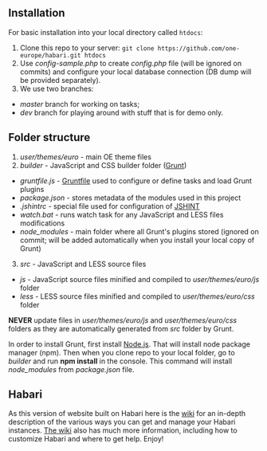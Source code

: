 Installation
----------------------------------------------------

For basic installation into your local directory called `htdocs`:

1. Clone this repo to your server: `git clone https://github.com/one-europe/habari.git htdocs`
2. Use *config-sample.php* to create *config.php* file (will be ignored on commits) and configure your local database connection (DB dump will be provided separately).
3. We use two branches:
  * *master* branch for working on tasks;
  * *dev* branch for playing around with stuff that is for demo only.

Folder structure
----------------------------------------------------
1. *user/themes/euro* - main OE theme files
2. *builder* - JavaScript and CSS builder folder ([Grunt](http://gruntjs.com))
 * *gruntfile.js* - [Gruntfile](http://gruntjs.com/sample-gruntfile) used to configure or define tasks and load Grunt plugins
 * *package.json* - stores metadata of the modules used in this project
 * *.jshintrc* - special file used for configuration of [JSHINT](http://jshint.com/about)
 * *watch.bat* - runs watch task for any JavaScript and LESS files modifications
 * *node_modules* - main folder where all Grunt's plugins stored (ignored on commit; will be added automatically when you install your local copy of Grunt)
3. *src* - JavaScript and LESS source files
 * *js* - JavaScript source files minified and compiled to *user/themes/euro/js* folder
 * *less* - LESS source files minified and compiled to *user/themes/euro/css* folder

**NEVER** update files in *user/themes/euro/js* and *user/themes/euro/css* folders as they are automatically generated from *src* folder by Grunt.

In order to install Grunt, first install [Node.js](https://nodejs.org). That will install node package manager (npm). Then when you clone repo to your local folder, go to *builder* and run **npm install** in the console. This command will install *node_modules* from *package.json* file.

Habari
----------------------------------------------------

As this version of website built on Habari here is the [wiki](http://wiki.habariproject.org/en/Habari_on_github) for an in-depth description of the various ways you can get and manage your Habari instances. [The wiki](http://wiki.habariproject.org/en/Main_Page) also has much more information, including how to customize Habari and where to get help. Enjoy!